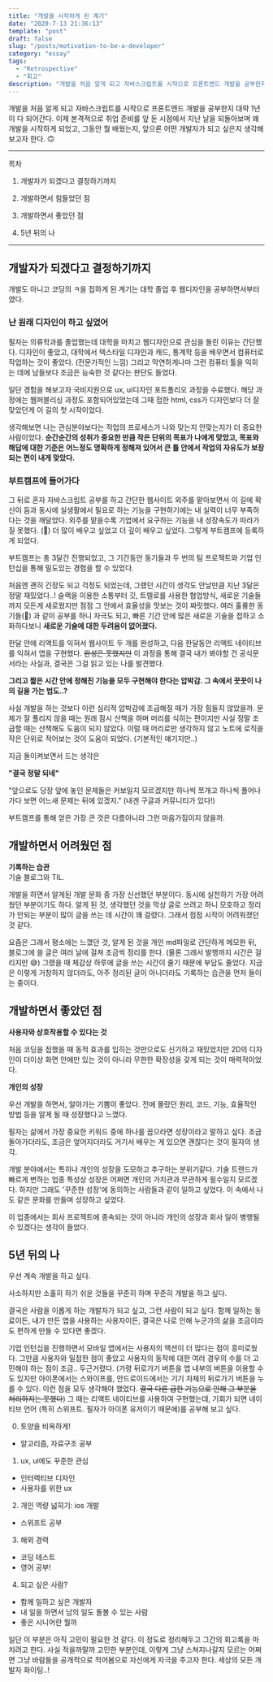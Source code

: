 ```yaml
---
title: "개발을 시작하게 된 계기"
date: "2020-7-13 21:36:13"
template: "post"
draft: false
slug: "/posts/motivation-to-be-a-developer"
category: "essay"
tags:
  - "Retrospective"
  - "회고"
description: "개발을 처음 알게 되고 자바스크립트를 시작으로 프론트엔드 개발을 공부한지 대략 1년이 다 되어간다. 지난 날을 되돌아보며 왜 개발을 시작하게 되었고, 그동안 뭘 배웠는지, 앞으론 어떤 개발자가 되고 싶은지 생각해보고자 한다. 🙃"
---
```


개발을 처음 알게 되고 자바스크립트를 시작으로 프론트엔드 개발을 공부한지 대략 1년이 다 되어간다. 이제 본격적으로 취업 준비를 앞 둔 시점에서 지난 날을 되돌아보며 왜 개발을 시작하게 되었고, 그동안 뭘 배웠는지, 앞으론 어떤 개발자가 되고 싶은지 생각해보고자 한다. 🙃

---

목차

1. 개발자가 되겠다고 결정하기까지

2. 개발하면서 힘들었던 점

3. 개발하면서 좋았던 점

4. 5년 뒤의 나

---

## 개발자가 되겠다고 결정하기까지

개발도 아니고 코딩의 ㅋ을 접하게 된 계기는 대학 졸업 후 웹디자인을 공부하면서부터였다.

### 난 원래 디자인이 하고 싶었어

필자는 의류학과를 졸업했는데 대학을 마치고 웹디자인으로 관심을 돌린 이유는 간단했다. 디자인이 좋았고, 대학에서 텍스타일 디자인과 캐드, 통계학 등을 배우면서 컴퓨터로 작업하는 것이 좋았다. (전문가적인 느낌) 그리고 막연하게나마 그런 컴퓨터 툴을 익히는 데에 남들보다 조금은 능숙한 것 같다는 판단도 들었다.

일단 경험을 해보고자 국비지원으로 ux, ui디자인 포트폴리오 과정을 수료했다. 해당 과정에는 웹퍼블리싱 과정도 포함되어있었는데 그때 접한 html, css가 디자인보다 더 잘 맞았던게 이 길의 첫 시작이었다.

생각해보면 나는 관심분야보다는 작업의 프로세스가 나와 맞는지 안맞는지가 더 중요한 사람이었다. **순간순간의 성취가 중요한 만큼 작은 단위의 목표가 나에게 맞았고, 목표와 해답에 대한 기준은 어느정도 명확하게 정해져 있어서 큰 틀 안에서 작업의 자유도가 보장되는 편이 내게 맞았다.**

### 부트캠프에 들어가다

그 뒤로 혼자 자바스크립트 공부를 하고 간단한 웹사이트 외주를 맡아보면서 이 길에 확신이 듬과 동시에 실생활에서 필요로 하는 기능을 구현하기에는 내 실력이 너무 부족하다는 것을 깨달았다. 외주를 맡을수록 기업에서 요구하는 기능을 내 성장속도가 따라가질 못했다. (🥲) 더 많이 배우고 싶었고 더 깊이 배우고 싶었다. 그렇게 부트캠프에 등록하게 되었다.

부트캠프는 총 3달간 진행되었고, 그 기간동안 동기들과 두 번의 팀 프로젝트와 기업 인턴십을 통해 밀도있는 경험을 할 수 있었다.

처음엔 괜히 긴장도 되고 걱정도 되었는데, 그랬던 시간이 생각도 안날만큼 지난 3달은 정말 재밌었다..! 슬랙을 이용한 소통부터 깃, 트렐로를 사용한 협업방식, 새로운 기술들까지 모든게 새로웠지만 점점 그 안에서 효율성을 맛보는 것이 짜릿했다. 여러 훌륭한 동기들(🤍) 과 같이 공부를 하니 자극도 되고, 빠른 기간 안에 많은 새로운 기술을 접하고 소화하다보니 **새로운 기술에 대한 두려움이 없어졌다.**

한달 안에 리액트를 익혀서 웹사이트 두 개를 완성하고, 다음 한달동안 리액트 네이티브를 익혀서 앱을 구현했다. ~~완성은 못했지만~~ 이 과정을 통해 결국 내가 봐야할 건 공식문서라는 사실과, 결국은 그걸 읽고 있는 나를 발견했다.

**그리고 짧은 시간 안에 정해진 기능을 모두 구현해야 한다는 압박감. 그 속에서 꿋꿋이 나의 길을 가는 법도..?**

사실 개발을 하는 것보다 이런 심리적 압박감에 조급해질 때가 가장 힘들지 않았을까. 문제가 잘 풀리지 않을 때는 원래 잠시 산책을 하며 머리를 식히는 편이지만 사실 정말 조급할 때는 산책해도 도움이 되지 않았다. 이럴 때 머리로만 생각하지 않고 노트에 로직을 작은 단위로 적어보는 것이 도움이 되었다. (기본적인 얘기지만..)

지금 돌이켜보면서 드는 생각은

**"결국 정말 되네"**

"앞으로도 당장 앞에 놓인 문제들은 커보일지 모르겠지만 하나씩 쪼개고 하나씩 풀어나가다 보면 어느새 문제는 뒤에 있겠지." (내겐 구글과 커뮤니티가 있다!)

부트캠프를 통해 얻은 가장 큰 것은 다름아니라 그런 마음가짐이지 않을까.

## 개발하면서 어려웠던 점

**기록하는 습관**  
기술 블로그와 TIL.

개발을 하면서 알게된 개발 문화 중 가장 신선했던 부분이다. 동시에 실천하기 가장 어려웠던 부분이기도 하다. 알게 된 것, 생각했던 것을 막상 글로 쓰려고 하니 모호하고 정리가 안되는 부분이 많이 글을 쓰는 데 시간이 꽤 걸렸다. 그래서 점점 시작이 어려워졌던 것 같다.

요즘은 그래서 평소에는 느꼈던 것, 알게 된 것을 개인 md파일로 간단하게 메모한 뒤, 블로그에 쓸 글은 여러 날에 걸쳐 조금씩 정리를 한다. (물론 그래서 발행까지 시간은 걸리지만 😅) 그랬을 때 체감상 하루에 글을 쓰는 시간이 줄기 때문에 부담도 줄었다. 지금은 이렇게 거창하지 않더라도, 아주 정리된 글이 아니더라도 기록하는 습관을 먼저 들이는 중이다.

## 개발하면서 좋았던 점

**사용자와 상호작용할 수 있다는 것**

처음 코딩을 접했을 때 동적 효과를 입히는 것만으로도 신기하고 재밌었지만 2D의 디자인이 더이상 화면 안에만 있는 것이 아니라 무한한 확장성을 갖게 되는 것이 매력적이었다.

**개인의 성장**

우선 개발을 하면서, 알아가는 기쁨이 좋았다. 전에 몰랐던 원리, 코드, 기능, 효율적인 방법 등을 알게 될 때 성장했다고 느꼈다.

필자는 삶에서 가장 중요한 키워드 중에 하나를 꼽으라면 성장이라고 말하고 싶다. 조금 돌아가더라도, 조금은 엎어지더라도 거기서 배우는 게 있으면 괜찮다는 것이 필자의 생각.

개발 분야에서는 특히나 개인의 성장을 도모하고 추구하는 분위기같다. 기술 트렌드가 빠르게 변하는 업종 특성상 성장은 어쩌면 개인의 가치관과 무관하게 필수일지 모르겠다. 하지만 그래도 '꾸준한 성장'에 동의하는 사람들과 같이 일하고 싶었다. 이 속에서 나도 같은 문화를 만들며 성장하고 싶었다.

이 업종에서는 회사 프로젝트에 종속되는 것이 아니라 개인의 성장과 회사 일이 병행될 수 있겠다는 생각이 들었다.

## 5년 뒤의 나

우선 계속 개발을 하고 싶다.

사소하지만 소홀히 하기 쉬운 것들을 꾸준히 하며 꾸준히 개발을 하고 싶다.

결국은 사람을 이롭게 하는 개발자가 되고 싶고, 그런 사람이 되고 싶다. 함께 일하는 동료이든, 내가 만든 앱을 사용하는 사용자이든, 결국은 나로 인해 누군가의 삶을 조금이라도 편하게 만들 수 있다면 좋겠다.

기업 인턴십을 진행하면서 모바일 앱에서는 사용자의 액션이 더 많다는 점이 흥미로웠다. 그만큼 사용자와 밀접한 점이 좋았고 사용자의 동작에 대한 여러 경우의 수를 더 고민해야 하는 점이 조금.. 두근거렸다. (가령 뒤로가기 버튼을 앱 내부의 버튼을 이용할 수도 있지만 아이폰에서는 스와이프를, 안드로이드에서는 기기 자체의 뒤로가기 버튼을 누를 수 있다. 이런 점을 모두 생각해야 했었다. ~~결국 다른 급한 기능으로 인해 그 부분을 처리하지는 못했다~~) 그 때는 리액트 네이티브를 사용하여 구현했는데, 기회가 되면 네이티브 언어 (특히 스위프트. 필자가 아이폰 유저이기 때문에)를 공부해 보고 싶다.

0. 토양을 비옥하게!

- 알고리즘, 자료구조 공부

1. ux, ui에도 꾸준한 관심

- 인터렉티브 디자인
- 사용자를 위한 ux

2. 개인 역량 넓히기: ios 개발

- 스위프트 공부

3. 해외 경력

- 코딩 테스트
- 영어 공부!

4. 되고 싶은 사람?

- 함께 일하고 싶은 개발자
- 내 일을 하면서 남의 일도 돌볼 수 있는 사람
- 좋은 시니어란 뭘까

일단 이 부분은 아직 고민이 필요한 것 같다. 이 정도로 정리해두고 그간의 회고록을 마치려고 한다.
사실 적을까말까 고민한 부분인데, 이렇게 그냥 스쳐지나갈지 모르는 어쩌면 그냥 바람들을 공개적으로 적어봄으로 자신에게 자극을 주고자 한다. 세상의 모든 개발자 화이팅..!
